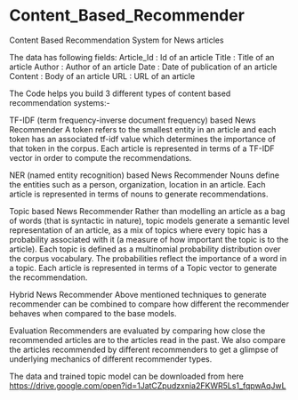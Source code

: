 # Content_Based_Recommender
Content Based Recommendation System for News articles


The data has following fields:
Article_Id : Id of an article
Title : Title of an article
Author : Author of an article
Date : Date of publication of an article
Content : Body of an article
URL : URL of an article


The Code helps you build 3 different types of content based recommendation systems:-

TF-IDF (term frequency-inverse document frequency) based News Recommender
A token refers to the smallest entity in an article and each token has an associated tf-idf value which determines the importance of that token in the corpus. Each article is represented in terms of a TF-IDF vector in order to compute the recommendations.

NER (named entity recognition) based News Recommender
Nouns define the entities such as a person, organization, location in an article. Each article is represented in terms of nouns to generate recommendations.

Topic based News Recommender
Rather than modelling an article as a bag of words (that is syntactic in nature), topic models generate a semantic level representation of an article, as a mix of topics where every topic has a probability associated with it (a measure of how important the topic is to the article). Each topic is defined as a multinomial probability distribution over the corpus vocabulary. The probabilities reflect the importance of a word in a topic. Each article is represented in terms of a Topic vector to generate the recommendation.

Hybrid News Recommender
Above mentioned techniques to generate recommender can be combined to compare how different the recommender behaves when compared to the base models.

Evaluation
Recommenders are evaluated by comparing how close the recommended articles are to the articles read in the past. We also compare the articles recommended by different recommenders to get a glimpse of underlying mechanics of different recommender types.




The data and trained topic model can be downloaded from here https://drive.google.com/open?id=1JatCZpudzxnia2FKWR5Ls1_fqpwAqJwL
